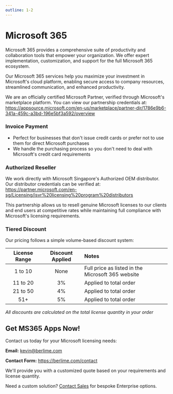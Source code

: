 ```yaml
---
outline: 1-2
---
```


# Microsoft 365

Microsoft 365 provides a comprehensive suite of productivity and collaboration tools that empower your organization. We offer expert implementation, customization, and support for the full Microsoft 365 ecosystem.

Our Microsoft 365 services help you maximize your investment in Microsoft's cloud platform, enabling secure access to company resources, streamlined communication, and enhanced productivity.

We are an officially certified Microsoft Partner, verified through Microsoft's marketplace platform. You can view our partnership credentials at: <https://appsource.microsoft.com/en-us/marketplace/partner-dir/1786e9b6-341a-459c-a3bd-196e5bf3a592/overview>

### Invoice Payment

- Perfect for businesses that don't issue credit cards or prefer not to use them for direct Microsoft purchases
- We handle the purchasing process so you don't need to deal with Microsoft's credit card requirements

### Authorized Reseller

We work directly with Microsoft Singapore's Authorized OEM distributor. Our distributor credentials can be verified at: https://partner.microsoft.com/en-sg/Licensing/isvr%20licensing%20program%20distributors

This partnership allows us to resell genuine Microsoft licenses to our clients and end users at competitive rates while maintaining full compliance with Microsoft's licensing requirements.

### Tiered Discount

Our pricing follows a simple volume-based discount system:

| License Range | Discount Applied | Notes                                      |
|:-------------:|:----------------:|:-------------------------------------------|
| 1 to 10       | None             | Full price as listed in the Microsoft 365 website |
| 11 to 20      | 3%               | Applied to total order                     |
| 21 to 50      | 4%               | Applied to total order                     |
| 51+           | 5%               | Applied to total order                     |

*All discounts are calculated on the total license quantity in your order*

## Get MS365 Apps Now!

Contact us today for your Microsoft licensing needs:

**Email:** kevin@berlime.com

**Contact Form:** https://berlime.com/contact

We'll provide you with a customized quote based on your requirements and license quantity.


Need a custom solution? [Contact Sales](mailto:kevin@berlime.com) for bespoke Enterprise options.

